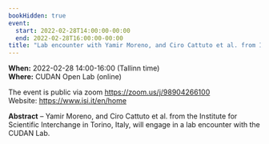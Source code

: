 ```yaml
---
bookHidden: true
event:
  start: 2022-02-28T14:00:00-00:00
  end: 2022-02-28T16:00:00-00:00
title: "Lab encounter with Yamir Moreno, and Ciro Cattuto et al. from Institute for Scientific Interchange, Torino, Italy"
---
```


**When:** 2022-02-28 14:00-16:00 (Tallinn time)  
**Where:** CUDAN Open Lab (online)  

The event is public via zoom https://zoom.us/j/98904266100  
Website: https://www.isi.it/en/home  

<!--more-->
**Abstract** – Yamir Moreno, and Ciro Cattuto et al. from the Institute for Scientific Interchange in Torino, Italy, will engage in a lab encounter with the CUDAN Lab.
